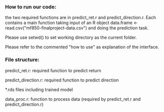### How to run our code:

the two required functions are in predict_ret.r and predict_direction.r. Each contains a main function taking input of an R object data.frame <- read.csv("mf850-finalproject-data.csv") and doing the prediction task.

Please use setwd() to set working directory as the current folder.

Please refer to the commented "how to use" as explanation of the interface.


### File structure:

predict_ret.r: required function to predict return

predict_direction.r: required function to predict direction

*.rds files including trained model

data_proc.r: function to process data (required by predict_ret.r and predict_direction.r)




